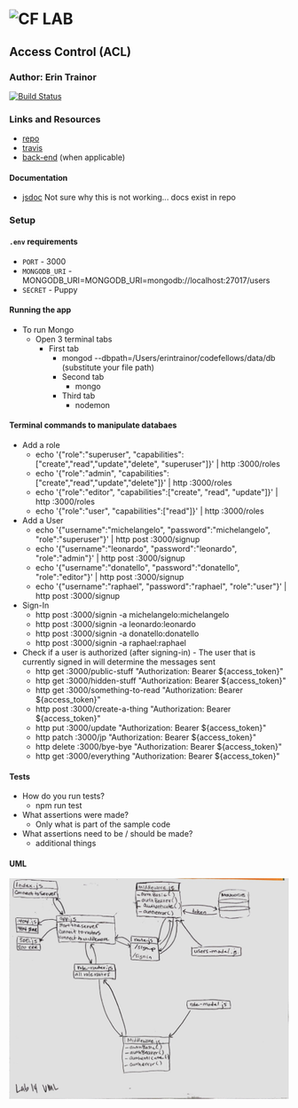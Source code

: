 ![CF](http://i.imgur.com/7v5ASc8.png) LAB
=================================================

## Access Control (ACL)

### Author: Erin Trainor
[![Build Status](https://www.travis-ci.com/401-advanced-javascript-401d29/lab-14.svg?branch=submission)](https://www.travis-ci.com/401-advanced-javascript-401d29/lab-14)

### Links and Resources
* [repo](https://github.com/401-advanced-javascript-401d29/lab-14/pull/1)
* [travis](https://www.travis-ci.com/401-advanced-javascript-401d29/lab-14)
* [back-end](https://stormy-hollows-76214.herokuapp.com) (when applicable)

#### Documentation
* [jsdoc](https://stormy-hollows-76214.herokuapp.com/docs) Not sure why this is not working... docs exist in repo


### Setup
#### `.env` requirements
* `PORT` - 3000
* `MONGODB_URI` - MONGODB_URI=MONGODB_URI=mongodb://localhost:27017/users
* `SECRET` - Puppy

#### Running the app
* To run Mongo
  * Open 3 terminal tabs
    * First tab
      * mongod --dbpath=/Users/erintrainor/codefellows/data/db (substitute your file path)
      * Second tab
        * mongo
      * Third tab
        * nodemon
  
#### Terminal commands to manipulate databaes
* Add a role
  * echo '{"role":"superuser", "capabilities":["create","read","update","delete", "superuser"]}' | http :3000/roles
  * echo '{"role":"admin", "capabilities":["create","read","update","delete"]}' | http :3000/roles
  * echo '{"role":"editor", "capabilities":["create", "read", "update"]}' | http :3000/roles
  * echo '{"role":"user", "capabilities":["read"]}' | http :3000/roles
* Add a User
  * echo '{"username":"michelangelo", "password":"michelangelo", "role":"superuser"}' | http post :3000/signup
  * echo '{"username":"leonardo", "password":"leonardo", "role":"admin"}' | http post :3000/signup
  * echo '{"username":"donatello", "password":"donatello", "role":"editor"}' | http post :3000/signup
  * echo '{"username":"raphael", "password":"raphael", "role":"user"}' | http post :3000/signup
* Sign-In
  * http post :3000/signin -a michelangelo:michelangelo
  * http post :3000/signin -a leonardo:leonardo
  * http post :3000/signin -a donatello:donatello
  * http post :3000/signin -a raphael:raphael
* Check if a user is authorized (after signing-in) - The user that is currently signed in will determine the messages sent
  * http get :3000/public-stuff "Authorization: Bearer ${access_token}"
  * http get :3000/hidden-stuff "Authorization: Bearer ${access_token}"
  * http get :3000/something-to-read "Authorization: Bearer ${access_token}"
  * http post :3000/create-a-thing "Authorization: Bearer ${access_token}"
  * http put :3000/update "Authorization: Bearer ${access_token}"
  * http patch :3000/jp "Authorization: Bearer ${access_token}"
  * http delete :3000/bye-bye "Authorization: Bearer ${access_token}"
  * http get :3000/everything "Authorization: Bearer ${access_token}"
#### Tests
* How do you run tests?
  * npm run test
* What assertions were made?
  * Only what is part of the sample code
* What assertions need to be / should be made?
  * additional things

#### UML
![UML Diagram](assets/uml.jpg)

